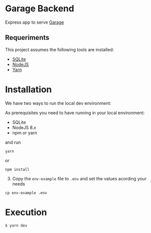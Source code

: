 # Garage Backend

Express app to serve [Garage](https://github.com/alexisibarra/garage-frontend)

## Requeriments

This project assumes the following tools are installed:

- [SQLite](https://www.sqlite.org/)
- [NodeJS](https://nodejs.org/)
- [Yarn](https://yarnpkg.com/)

# Installation

We have two ways to run the local dev environment:

As prerequisites you need to have running in your local environment:

- SQLite
- NodeJS 8.x
- npm or yarn

and run

```
yarn
```

or

```
npm install
```

3. Copy the `env-example` file to `.env` and set the values acording your needs

```
cp env-example .env
```

# Execution

    $ yarn dev
